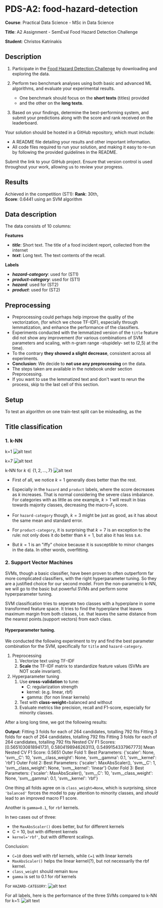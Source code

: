 # PDS-A2: food-hazard-detection

**Course**: Practical Data Science - MSc in Data Science

**Title**: A2 Assignment - SemEval Food Hazard Detection Challenge

**Student**: Christos Katrinakis

## Description
1. Participate in the [Food Hazard Detection Challenge](https://food-hazard-detection-semeval-2025.github.io/) by downloading and exploring the data. 
2. Perform two benchmark analyses using both basic and advanced ML algorithms, and evaluate your experimental results. 
    - One benchmark should focus on the **short texts** (titles) provided
    - and the other on the **long texts**.

4. Based on your findings, determine the best-performing system, and submit your predictions along with the score and rank received on the leaderboard.

Your solution should be hosted in a GitHub repository, which must include:
- A README file detailing your results and other important information.
- All code files required to run your solution, and making it easy to re-run by following the provided guidelines in the README.

Submit the link to your GitHub project. Ensure that version control is used throughout your work, allowing us to review your progress.




## Results
Achieved in the competition (ST1):
**Rank**: 30th,  
**Score**: 0.6441
using an SVM algorithm

## Data description

The data consists of 10 columns:

**Features**
- ***title***: Short text. The title of a food incident report, collected from the internet
- ***text***: Long text. The text contents of the recall.

**Labels**
- ***hazard-category***: used for (ST1)
- ***product-category***: used for (ST1)
- ***hazard***: used for (ST2)
- ***product***: used for (ST2)

## Preprocessing

* Preprocessing could perhaps help improve the quality of the vectorization, (for which we chose TF-IDF), especially through lemmatization, and enhance the performance of the classifiers.
* Experiments conducted with the lemmatized version of the `title` feature did not show any improvement (for various combinations of SVM parameters and scaling, with n-gram range -stupidely- set to (2,5) at the time).
* To the contrary **they showed a slight decrease**, consistent across all experiments.
* **Conclusion**: We decide to **not use any preprocessing** on the data. 
* The steps taken are available in the notebook under section Preprocessing.
* If you want to use the lemmatized text and don't want to rerun the process, skip to the last cell of this section.

## Setup
To test an algorithm on one train-test split can be misleading, as the 

## Title classification

### 1. k-NN

k=1
![alt text](image.png)

k=7
![alt text](image-1.png)

k-NN for $k \in \{1,2,...,7\}$
![alt text](image-2.png)
* First of all, we notice $k=1$ generally does better than the rest.

* Especially in the `hazard` and `product` labels, where the score decreases as $k$ increases. That is normal considering the severe class imbalance. For categories with as little as one example, $k>1$ will result in bias towards majority classes, decreasing the macro-$F_1$ score.

* For `hazard-category` though, $k=3$ might be just as good, as it has about the same mean and standard error.

* For `product-category`, it is surprising that $k=7$ is an exception to the rule: not only does it do better than $k=1$, but also it has less $\operatorname{s.e.}$

* But $k=1$ is an "iffy" choice because it is susceptible to minor changes in the data. In other words, overfitting.

### 2. Support Vector Machines

SVMs, though a basic classifier, have been proven to often outperform far more complicated classifiers, with the right hyperparameter tuning. So they are a justified choice for our second model. From the non-parametric k-NN, we will go to the basic but powerful SVMs and perform some hyperparameter tuning.

SVM classification tries to seperate two classes with a hyperplane in some transformed feature space. It tries to find the hyperplane that leaves maximum margin from both classes, i.e. that leaves the same distance from the nearest points.(support vectors) from each class.

#### Hyperparameter tuning.

We conducted the following experiment to try and find the best parameter combination for the SVM, specifically for `title` and `hazard-category`.

1. Preprocessing
    1. Vectorize text using TF-IDF
    2. **Scale** the TF-IDF matrix to standardize feature values (SVMs are NOT scale invariant).
2. Hyperparameter tuning
    1. Use **cross-validation** to tune:
        * C: regularization strength
        * kernel: (e.g. linear, rbf)
        * gamma: (for non linear kernels)
    2. Test with **class-weight**=balanced and without
    3. Evaluate metrics like precision, recall and F1-score, especially for minority classes.

After a long long time, we got the following results:

**Output**:
Fitting 3 folds for each of 264 candidates, totalling 792 fits
Fitting 3 folds for each of 264 candidates, totalling 792 fits
Fitting 3 folds for each of 264 candidates, totalling 792 fits
Nested CV F1 Scores: [0.5651030818941731, 0.5804198946263113, 0.5499154337967773]
Mean Nested CV F1 Score: 0.5651
Outer Fold 1: Best Parameters: {'scaler': None, 'svm__C': 10, 'svm__class_weight': None, 'svm__gamma': 0.1, 'svm__kernel': 'rbf'}
Outer Fold 2: Best Parameters: {'scaler': MaxAbsScaler(), 'svm__C': 1, 'svm__class_weight': None, 'svm__kernel': 'linear'}
Outer Fold 3: Best Parameters: {'scaler': MaxAbsScaler(), 'svm__C': 10, 'svm__class_weight': None, 'svm__gamma': 0.1, 'svm__kernel': 'rbf'}

One thing all folds agree on is `class_weight=None`, which is surprising, since `'balanced'` forces the model to pay attention to minority classes, and *should* lead to an improved macro F1 score. 

Another is `gamma=0.1`, for `rbf` kernels. 

In two cases out of three:
* the `MaxAbsScaler()` does better, but for different kernels
* C = 10, but with different kernels
* `kernel='rbf'`, but with different scalings.

Conclusion:
* `C=10` does well with rbf kernels, while `C=1` with linear kernels
* `MaxAbsScaler()` helps the linear kernel(?), but not necessarily the rbf kernel.
* `class_weight` should remain `None` 
* `gamma` is set to 0.1 for rbf kernels

For `HAZARD-CATEGORY`:
![alt text](image-3.png)

For all labels, here is the performance of the three SVMs compared to k-NN for k=1:
![alt text](image-4.png)
